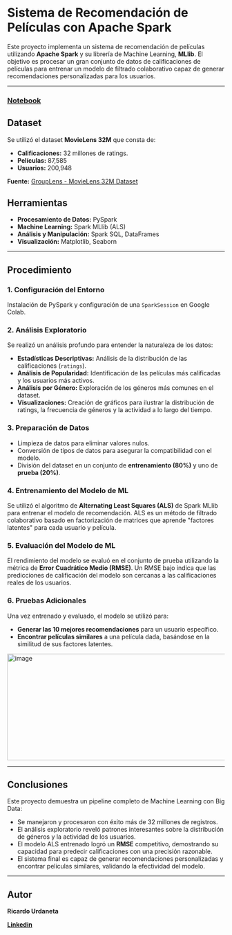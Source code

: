 # Sistema de Recomendación de Películas con Apache Spark

Este proyecto implementa un sistema de recomendación de películas utilizando **Apache Spark** y su librería de Machine Learning, **MLlib**. El objetivo es procesar un gran conjunto de datos de calificaciones de películas para entrenar un modelo de filtrado colaborativo capaz de generar recomendaciones personalizadas para los usuarios.

---

### [Notebook](https://github.com/Ricardouchub/Sistema-de-Recomendacion-de-Peliculas-con-Apache-Spark/blob/main/Notebook.ipynb)

## Dataset

Se utilizó el dataset **MovieLens 32M** que consta de:

* **Calificaciones:** 32 millones de ratings.
* **Películas:** 87,585 
* **Usuarios:** 200,948

**Fuente:** [GroupLens - MovieLens 32M Dataset](https://grouplens.org/datasets/movielens/32m/)

##  Herramientas 

* **Procesamiento de Datos:** PySpark
* **Machine Learning:** Spark MLlib (ALS)
* **Análisis y Manipulación:** Spark SQL, DataFrames
* **Visualización:** Matplotlib, Seaborn

---

## Procedimiento

### 1. Configuración del Entorno
Instalación de PySpark y configuración de una `SparkSession` en Google Colab.

### 2. Análisis Exploratorio
Se realizó un análisis profundo para entender la naturaleza de los datos:
* **Estadísticas Descriptivas:** Análisis de la distribución de las calificaciones (`ratings`).
* **Análisis de Popularidad:** Identificación de las películas más calificadas y los usuarios más activos.
* **Análisis por Género:** Exploración de los géneros más comunes en el dataset.
* **Visualizaciones:** Creación de gráficos para ilustrar la distribución de ratings, la frecuencia de géneros y la actividad a lo largo del tiempo.

### 3. Preparación de Datos
* Limpieza de datos para eliminar valores nulos.
* Conversión de tipos de datos para asegurar la compatibilidad con el modelo.
* División del dataset en un conjunto de **entrenamiento (80%)** y uno de **prueba (20%)**.

### 4. Entrenamiento del Modelo de ML
Se utilizó el algoritmo de **Alternating Least Squares (ALS)** de Spark MLlib para entrenar el modelo de recomendación. ALS es un método de filtrado colaborativo basado en factorización de matrices que aprende "factores latentes" para cada usuario y película.

### 5. Evaluación del Modelo de ML
El rendimiento del modelo se evaluó en el conjunto de prueba utilizando la métrica de **Error Cuadrático Medio (RMSE)**. Un RMSE bajo indica que las predicciones de calificación del modelo son cercanas a las calificaciones reales de los usuarios.

### 6. Pruebas Adicionales
Una vez entrenado y evaluado, el modelo se utilizó para:
* **Generar las 10 mejores recomendaciones** para un usuario específico.
* **Encontrar películas similares** a una película dada, basándose en la similitud de sus factores latentes.

<img width="669" height="246" alt="image" src="https://github.com/user-attachments/assets/432d1932-8409-4551-a184-46749050c22c" />


---

## Conclusiones

Este proyecto demuestra un pipeline completo de Machine Learning con Big Data:
* Se manejaron y procesaron con éxito más de 32 millones de registros.
* El análisis exploratorio reveló patrones interesantes sobre la distribución de géneros y la actividad de los usuarios.
* El modelo ALS entrenado logró un **RMSE** competitivo, demostrando su capacidad para predecir calificaciones con una precisión razonable.
* El sistema final es capaz de generar recomendaciones personalizadas y encontrar películas similares, validando la efectividad del modelo.

---

## Autor
**Ricardo Urdaneta**

**[Linkedin](https://www.linkedin.com/in/ricardourdanetacastro/)**
